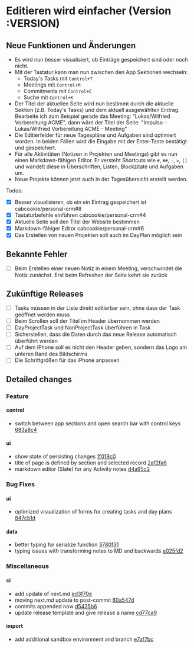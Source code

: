 # Editieren wird einfacher (Version :VERSION)

## Neue Funktionen und Änderungen

- Es wird nun besser visualisiert, ob Einträge gespeichert sind oder noch nicht.
- Mit der Tastatur kann man nun zwischen den App Sektionen wechseln:
  - Today's Tasks mit `Control+T`
  - Meetings mit `Control+M`
  - Commitments mit `Control+C`
  - Suche mit `Control+K`
- Der Titel der aktuellen Seite wird nun bestimmt durch die aktuelle Sektion (z.B. Today's Tasks) und dem aktuell ausgewählten Eintrag. Bearbeite ich zum Beispiel gerade das Meeting: "Lukas/Wilfried Vorbereitung ACME", dann wäre der Titel der Seite: "Impulso - Lukas/Wilfried Vorbereitung ACME - Meeting"
- Die Editierfelder für neue Tagespläne und Aufgaben sind optimiert worden. In beiden Fällen wird die Eingabe mit der Enter-Taste bestätigt und gespeichert.
- Für alle Aktivitäten (Notizen in Projekten und Meetings) gibt es nun einen Markdown-fähigen Editor. Er versteht Shortcuts wie `#`, `##`, `-`, `>`, `[]` und wandelt diese in Überschriften, Listen, Blockzitate und Aufgaben um.
- Neue Projekte können jetzt auch in der Tagesübersicht erstellt werden.

Todos:

- [x] Besser visualisieren, ob ein ein Eintrag gespeichert ist cabcookie/personal-crm#8
- [x] Tastaturbefehle einführen cabcookie/personal-crm#4
- [x] Aktuelle Seite soll den Titel der Website bestimmen
- [x] Markdown-fähiger Editor cabcookie/personal-crm#6
- [x] Das Erstellen von neuen Projekten soll auch im DayPlan möglich sein

## Bekannte Fehler

- [ ] Beim Erstellen einer neuen Notiz in einem Meeting, verschwindet die Notiz zunächst. Erst beim Refreshen der Seite kehrt sie zurück

## Zukünftige Releases

- [ ] Tasks müssen in der Liste direkt editierbar sein, ohne dass der Task geöffnet werden muss
- [ ] Beim Scrollen soll der Titel im Header übernommen werden
- [ ] DayProjectTask und NonProjectTask überführen in Task
- [ ] Sicherstellen, dass die Daten durch das neue Release automatisch überführt werden
- [ ] Auf dem iPhone soll es nicht den Header geben, sondern das Logo am unteren Rand des Bildschirms
- [ ] Die Schriftgrößen für das iPhone anpassen

## Detailed changes

### Feature

#### control

- switch between app sections and open search bar with control keys [683a8c4](https://github.com/cabcookie/personal-crm/commit/683a8c4e8651b3acde8d58dabbe6a20c56eedfa0)

#### ui

- show state of persisting changes [1f019c0](https://github.com/cabcookie/personal-crm/commit/1f019c05cc844cbd28bf3235c9d91d063f6f0061)
- title of page is defined by section and selected record [2af2fa6](https://github.com/cabcookie/personal-crm/commit/2af2fa68d5466c162eb266c00ccc52a342d20d15)
- markdown editor (Slate) for any Activity notes [d4a95c2](https://github.com/cabcookie/personal-crm/commit/d4a95c274dd4c38aabab9611ce3bb7b395cafdc5)

### Bug Fixes

#### ui

- optimized visualization of forms for creating tasks and day plans [847cb1d](https://github.com/cabcookie/personal-crm/commit/847cb1d77eb285f87bff90ca51ceef62c128047e)

#### data

- better typing for serialize function [3780f31](https://github.com/cabcookie/personal-crm/commit/3780f318bfba3c66fc61207b844fd9ddaf8ea734)
- typing issues with transforming notes to MD and backwards [e025fd2](https://github.com/cabcookie/personal-crm/commit/e025fd23487bdd02c96c3df6186a0065093b3f92)

### Miscellaneous

#### ci

- add update of next.md [ed3f70e](https://github.com/cabcookie/personal-crm/commit/ed3f70e45ac2fe79c97d31b1f24ee3ba00c1e23f)
- moving next.md update to post-commit [60a547d](https://github.com/cabcookie/personal-crm/commit/60a547d3d9e33275a2736febe179f044f2eeff09)
- commits appended now [d5435b6](https://github.com/cabcookie/personal-crm/commit/d5435b60723d15df9447d155b435463035e01d5b)
- update release template and give release a name [cd77ca9](https://github.com/cabcookie/personal-crm/commit/cd77ca9bc7aff99e92da822ea6ca9ce88b782905)

#### import

- add additional sandbox environment and branch [e7af7bc](https://github.com/cabcookie/personal-crm/commit/e7af7bc7d44ab4670d78d8265620608e8856c43e)
